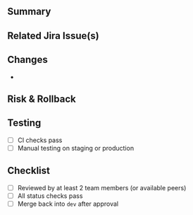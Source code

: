 ## Summary
<!-- Describe the urgent production issue -->

## Related Jira Issue(s)
<!-- Link the incident or task -->

## Changes
<!-- List the changes included in this hotfix -->
- 

## Risk & Rollback
<!-- Explain any potential risks and how to roll back if needed -->

## Testing
<!-- Describe tests performed -->
- [ ] CI checks pass
- [ ] Manual testing on staging or production

## Checklist
- [ ] Reviewed by at least 2 team members (or available peers)
- [ ] All status checks pass
- [ ] Merge back into `dev` after approval
